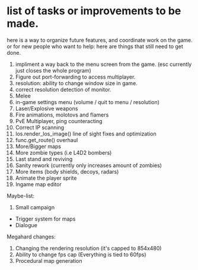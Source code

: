 # list of tasks or improvements to be made.

here is a way to organize future features, and coordinate work on the game.
or for new people who want to help: here are things that still need to get done.


1. impliment a way back to the menu screen from the game. (esc currently just closes the whole program)
2. Figure out port-forwarding to access multiplayer.
3. resolution: ability to change window size in game.
4. correct resolution detection of monitor.
5. Melee
6. in-game settings menu (volume / quit to menu / resolution)
7. Laser/Explosive weapons
8. Fire animations, molotovs and flamers
9. PvE Multiplayer, ping counteracting
10. Correct IP scanning
11. los.render_los_image() line of sight fixes and optimization
12. func.get_route() overhaul
13. More/Bigger maps
14. More zombie types (i.e L4D2 bombers)
15. Last stand and reviving
16. Sanity rework (currently only increases amount of zombies)
17. More items (body shields, decoys, radars)
18. Animate the player sprite
19. Ingame map editor 

Maybe-list:
1. Small campaign
- Trigger system for maps
- Dialogue

Megahard changes:

1. Changing the rendering resolution (it's capped to 854x480) 
2. Ability to change fps cap (Everything is tied to 60fps)
3. Procedural map generation

